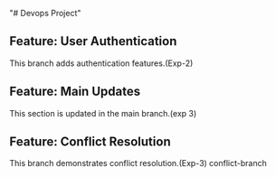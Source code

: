 "# Devops Project"
## Feature: User Authentication
This branch adds authentication features.(Exp-2)

## Feature: Main Updates

This section is updated in the main branch.(exp 3)

## Feature: Conflict Resolution
This branch demonstrates conflict resolution.(Exp-3)
conflict-branch
